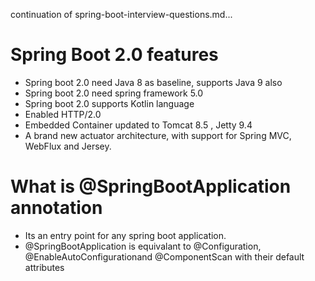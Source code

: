 continuation of spring-boot-interview-questions.md...
# Spring Boot 2.0 features
  - Spring boot 2.0 need Java 8 as baseline, supports Java 9 also
  - Spring boot 2.0 need spring framework 5.0
  - Spring boot 2.0 supports Kotlin language
  - Enabled HTTP/2.0
  - Embedded Container updated to Tomcat 8.5 , Jetty 9.4
  - A brand new actuator architecture, with support for Spring MVC, WebFlux and Jersey.

# What is @SpringBootApplication annotation
  - Its an entry point for any spring boot application.
  - @SpringBootApplication is equivalant to  @Configuration, @EnableAutoConfigurationand @ComponentScan with their default attributes
